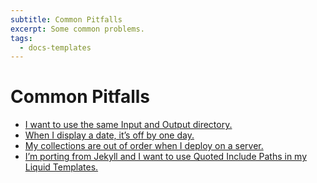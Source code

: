 ```yaml
---
subtitle: Common Pitfalls
excerpt: Some common problems.
tags:
  - docs-templates
---
```

# Common Pitfalls

* [I want to use the same Input and Output directory.](/docs/languages/html/#same-input-output)
* [When I display a date, it’s off by one day.](/docs/dates/#dates-off-by-one-day)
* [My collections are out of order when I deploy on a server.](/docs/dates/#collections-out-of-order-when-you-run-eleventy-on-your-server)
* [I’m porting from Jekyll and I want to use Quoted Include Paths in my Liquid Templates.](/docs/languages/liquid/#quoted-include-paths)